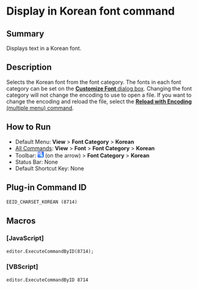 # Display in Korean font command

## Summary

Displays text in a Korean font.

## Description

Selects the Korean font from the font category. The fonts in each font
category can be set on the [**Customize Font** dialog box](../../dlg/properties/font/index).
Changing the font category will not change the encoding to use to open a
file. If you want to change the encoding and reload the file, select the
[**Reload with Encoding** (multiple menu) command](../file/file_reload_defined).

## How to Run

- Default Menu: **View** \> **Font Category** > **Korean**
- [All Commands](../tools/all_commands): **View** \> **Font** >
**Font Category** > **Korean**
- Toolbar: ![](../../images/fontpopup.png)
(on the arrow) > **Font Category** \> **Korean**
- Status Bar: None
- Default Shortcut Key: None

## Plug-in Command ID

```
EEID_CHARSET_KOREAN (8714)
```

## Macros

### \[JavaScript\]

```
editor.ExecuteCommandByID(8714);
```

### \[VBScript\]

```
editor.ExecuteCommandByID 8714
```
